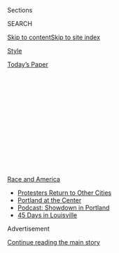 <div id="app">

<div>

<div>

<div>

<div class="NYTAppHideMasthead css-1q2w90k e1suatyy0">

<div class="section css-ui9rw0 e1suatyy2">

<div class="css-eph4ug er09x8g0">

<div class="css-6n7j50">

</div>

<span class="css-1dv1kvn">Sections</span>

<div class="css-10488qs">

<span class="css-1dv1kvn">SEARCH</span>

</div>

[Skip to content](#site-content)[Skip to site
index](#site-index)

</div>

<div id="masthead-section-label" class="css-1wr3we4 eaxe0e00">

[Style](https://www.nytimes.com/section/style)

</div>

<div class="css-10698na e1huz5gh0">

</div>

</div>

<div id="masthead-bar-one" class="section hasLinks css-15hmgas e1csuq9d3">

<div class="css-uqyvli e1csuq9d0">

</div>

<div class="css-1uqjmks e1csuq9d1">

</div>

<div class="css-9e9ivx">

[](https://myaccount.nytimes.com/auth/login?response_type=cookie&client_id=vi)

</div>

<div class="css-1bvtpon e1csuq9d2">

[Today’s
Paper](https://www.nytimes.com/section/todayspaper)

</div>

</div>

</div>

</div>

<div data-aria-hidden="false">

<div id="site-content" data-role="main">

<div>

<div class="css-1aor85t" style="opacity:0.000000001;z-index:-1;visibility:hidden">

<div class="css-1hqnpie">

<div class="css-epjblv">

<span class="css-17xtcya">[Style](/section/style)</span><span class="css-x15j1o">|</span><span class="css-fwqvlz">Why
Protest Tactics Spread Like
Memes</span>

</div>

<div class="css-k008qs">

<div class="css-1iwv8en">

<span class="css-18z7m18"></span>

<div>

</div>

</div>

<span class="css-1n6z4y">https://nyti.ms/3jWsXLt</span>

<div class="css-1705lsu">

<div class="css-4xjgmj">

<div class="css-4skfbu" data-role="toolbar" data-aria-label="Social Media Share buttons, Save button, and Comments Panel with current comment count" data-testid="share-tools">

  - 
  - 
  - 
  - 
    
    <div class="css-6n7j50">
    
    </div>

  - 

</div>

</div>

</div>

</div>

</div>

</div>

<div id="NYT_TOP_BANNER_REGION" class="css-13pd83m">

<div>

<div id="styln-prism-menu-1590763508878" class="section interactive-content interactive-size-medium css-1edisqu">

<div class="css-17ih8de interactive-body">

<div id="scroll-container" class="css-1gj85ro">

[<span class="styln-title-wrap"><span class="css-1pje3qr">Race
and</span><span class="css-1pje3qr">
America</span></span>](https://www.nytimes.com/news-event/george-floyd-protests-minneapolis-new-york-los-angeles?action=click&pgtype=Article&state=default&region=TOP_BANNER&context=storylines_menu)

  - [Protesters Return to Other
    Cities](https://www.nytimes.com/2020/07/26/us/protests-portland-seattle-trump.html?action=click&pgtype=Article&state=default&region=TOP_BANNER&context=storylines_menu)
  - [Portland at the
    Center](https://www.nytimes.com/2020/07/24/us/portland-oregon-protests-white-race.html?action=click&pgtype=Article&state=default&region=TOP_BANNER&context=storylines_menu)
  - [Podcast: Showdown in
    Portland](https://www.nytimes.com/2020/07/23/podcasts/the-daily/portland-protests.html?action=click&pgtype=Article&state=default&region=TOP_BANNER&context=storylines_menu)
  - [45 Days in
    Louisville](https://www.nytimes.com/interactive/2020/07/16/us/black-lives-matter-protests-louisville-breonna-taylor.html?action=click&pgtype=Article&state=default&region=TOP_BANNER&context=storylines_menu)

</div>

</div>

</div>

</div>

</div>

<div id="top-wrapper" class="css-1sy8kpn">

<div id="top-slug" class="css-l9onyx">

Advertisement

</div>

[Continue reading the main
story](#after-top)

<div class="ad top-wrapper" style="text-align:center;height:100%;display:block;min-height:250px">

<div id="top" class="place-ad" data-position="top" data-size-key="top">

</div>

</div>

<div id="after-top">

</div>

</div>

<div id="sponsor-wrapper" class="css-1hyfx7x">

<div id="sponsor-slug" class="css-19vbshk">

Supported by

</div>

[Continue reading the main
story](#after-sponsor)

<div id="sponsor" class="ad sponsor-wrapper" style="text-align:center;height:100%;display:block">

</div>

<div id="after-sponsor">

</div>

</div>

<div class="section meteredContent css-yw67de" name="articleBody" itemprop="articleBody">

<div class="css-1fanzo5 StoryBodyCompanionColumn">

<div class="css-53u6y8">

<div class="css-1vkm6nb ehdk2mb0">

# Why Protest Tactics Spread Like Memes

</div>

When items like umbrellas and leaf blowers are subverted into objects of
resistance, they become very shareable.

</div>

</div>

![<span class="css-16f3y1r e13ogyst0">The New York Times, Sergio Olmos
for The New York
Times</span><span class="css-cch8ym"><span class="css-1dv1kvn">Credit</span></span>](https://static01.nyt.com/images/2020/08/03/fashion/03_Umbrella_Thumb/03_Umbrella_Thumb-superJumbo.jpg)

<div class="css-1fanzo5 StoryBodyCompanionColumn">

<div class="css-53u6y8">

July 31, 2020

<div class="css-1wlr991">

<div class="css-18e8msd">

<div class="css-1lhhykl epjyd6m0">

<div class="css-1baulvz">

By <span class="css-1baulvz last-byline" itemprop="name">Tracy Ma</span>

With [<span class="css-1baulvz last-byline" itemprop="name">Natalie
Shutler</span>](https://www.nytimes.com/by/natalie-shutler)

Written by [<span class="css-1baulvz last-byline" itemprop="name">Jonah
Engel Bromwich</span>](https://www.nytimes.com/by/jonah-engel-bromwich)

Video by [<span class="css-1baulvz last-byline" itemprop="name">Shane
O’Neill</span>](https://www.nytimes.com/by/shane-oneill)

</div>

</div>

</div>

</div>

A video frame captured in Hong Kong in August 2019 shows a group of
pro-democracy protesters, smoke pluming toward them, racing to place an
[orange traffic cone over a tear-gas
canister](https://slate.com/news-and-politics/2019/06/hong-kong-tear-gas-water-bottle.html).
A video taken nine months later and 7,000 miles away, at a Black Lives
Matter protest in Minneapolis, shows another small group using the same
maneuver. Two moments, two continents, two cone placers, their postures
nearly
identical.

</div>

</div>

<div class="css-a7yk8a e73j0it0">

<div class="css-1xdhyk6 erfvjey0">

<span class="css-1ly73wi e1tej78p0">Image</span>

<div class="css-zjzyr8">

<div data-testid="lazyimage-container" style="height:386.6666666666667px">

</div>

</div>

</div>

<span class="css-16f3y1r e13ogyst0" data-aria-hidden="true">Hong Kong,
August
2019.</span><span class="css-cnj6d5 e1z0qqy90" itemprop="copyrightHolder"><span class="css-1ly73wi e1tej78p0">Credit...</span><span>Getty
Images</span></span>

<div class="css-1xdhyk6 erfvjey0">

<span class="css-1ly73wi e1tej78p0">Image</span>

<div class="css-zjzyr8">

<div data-testid="lazyimage-container" style="height:386.6666666666667px">

</div>

</div>

</div>

<span class="css-16f3y1r e13ogyst0" data-aria-hidden="true">Washington,
D.C., May
2020.</span><span class="css-cnj6d5 e1z0qqy90" itemprop="copyrightHolder"><span class="css-1ly73wi e1tej78p0">Credit...</span><span>Getty
Images</span></span>

</div>

<div class="css-1h0maa8 e73j0it0">

<div class="css-1xdhyk6 erfvjey0">

<span class="css-1ly73wi e1tej78p0">Image</span>

<div class="css-zjzyr8">

<div data-testid="lazyimage-container" style="height:386.6666666666667px">

</div>

</div>

</div>

<span class="css-16f3y1r e13ogyst0" data-aria-hidden="true">Hong Kong,
August
2019.</span><span class="css-cnj6d5 e1z0qqy90" itemprop="copyrightHolder"><span class="css-1ly73wi e1tej78p0">Credit...</span><span>Vincent
Thian/Associated
Press</span></span>

<div class="css-1xdhyk6 erfvjey0">

<span class="css-1ly73wi e1tej78p0">Image</span>

<div class="css-zjzyr8">

<div data-testid="lazyimage-container" style="height:386.6666666666667px">

</div>

</div>

</div>

<span class="css-16f3y1r e13ogyst0" data-aria-hidden="true">Portland,
Ore., July
2020.</span><span class="css-cnj6d5 e1z0qqy90" itemprop="copyrightHolder"><span class="css-1ly73wi e1tej78p0">Credit...</span><span>David
Swanson/EPA, via Shutterstock</span></span>

</div>

<div class="css-1fanzo5 StoryBodyCompanionColumn">

<div class="css-53u6y8">

Images of protest spread on social media reveal many other matching
moments from opposite sides of the world, and they often feature
everyday objects wielded ingeniously.

Leaf blowers are used to diffuse clouds of tear gas; hockey sticks and
tennis rackets are brandished to bat canisters back toward authorities;
high-power laser pointers are used to thwart surveillance cameras; and
plywood, boogie boards, umbrellas and more have served as shields to
protect protesters from projectiles and create barricades.

An Xiao Mina, a researcher at the Berkman Klein Center for Internet and
Society at Harvard University, has studied these echoes. In the summer
of 2014, when the [Umbrella
Movement](https://www.nytimes.com/2019/08/30/world/asia/hong-kong-protests.html)
in Hong Kong and the [Black Lives Matter
protests](https://www.nytimes.com/2016/08/23/us/how-blacklivesmatter-came-to-define-a-movement.html)
in the United States that followed the [police killing of Michael
Brown](https://www.nytimes.com/interactive/2014/08/13/us/ferguson-missouri-town-under-siege-after-police-shooting.html)
were taking place, she noted that the protesters spoke a common
language, even sharing the same hand gesture characterized by the chant
“Hands up, don’t shoot.”

Occasionally, there was even direct acknowledgment between the disparate
groups, “as when Ferguson protesters donned umbrellas against the rain
and cheekily thanked protesters in Hong Kong for the idea,” Ms. Mina
wrote in her 2018 book, “Memes to Movements.”

</div>

</div>

![<span class="css-16f3y1r e13ogyst0">Demosisto via Twitter, Associated
Press,
Reuters</span><span class="css-cch8ym"><span class="css-1dv1kvn">Credit</span></span>](https://static01.nyt.com/images/2020/08/04/fashion/04_LeafBlower_Thumb/04_LeafBlower_Thumb-superJumbo.jpg)

<div class="css-1fanzo5 StoryBodyCompanionColumn">

<div class="css-53u6y8">

But often, she noted, the images’ similarity was unwitting. In their
spread, their simultaneity and their indirect influence on each other,
the protest videos had all the characteristics of memes, those units of
culture and behavior that spread rapidly online. The same cultural
transfer that gives us uncanny [cake-slicing
memes](https://www.nytimes.com/2020/07/14/style/what-is-the-cake-meme.html)
and [viral
challenges](https://www.nytimes.com/2018/08/23/style/shiggy-challenges-inmyfeelings.html)
also advances the language of protest.

“We live in this world of attention dynamics so it makes sense that
tactics start to converge,” Ms. Mina said. She called the images’
tendency to build on each other “memetic piggybacking,” and noted that
everyday items that are subverted into objects of protest are
“inherently
charismatic.”

</div>

</div>

<div class="css-a7yk8a e73j0it0">

<div class="css-1xdhyk6 erfvjey0">

<span class="css-1ly73wi e1tej78p0">Image</span>

<div class="css-zjzyr8">

<div data-testid="lazyimage-container" style="height:386.6666666666667px">

</div>

</div>

</div>

<span class="css-16f3y1r e13ogyst0" data-aria-hidden="true">Hong Kong,
November
2019.</span><span class="css-cnj6d5 e1z0qqy90" itemprop="copyrightHolder"><span class="css-1ly73wi e1tej78p0">Credit...</span><span>Getty
Images</span></span>

<div class="css-1xdhyk6 erfvjey0">

<span class="css-1ly73wi e1tej78p0">Image</span>

<div class="css-zjzyr8">

<div data-testid="lazyimage-container" style="height:386.6666666666667px">

</div>

</div>

</div>

<span class="css-16f3y1r e13ogyst0" data-aria-hidden="true">Portland,
Ore., July
2020.</span><span class="css-cnj6d5 e1z0qqy90" itemprop="copyrightHolder"><span class="css-1ly73wi e1tej78p0">Credit...</span><span>Marcio
Jose Sanchez/Associated Press</span></span>

</div>

<div class="css-1fanzo5 StoryBodyCompanionColumn">

<div class="css-53u6y8">

Franklin López, a founder and former member of
[Sub.media](https://sub.media/), an anarchist video collective that has
filmed dozens of protests, said that “videos shared through social media
and mainstream media reports become rough ‘how-to guides’ on protest
tactics.”

“You see peeps in Hong Kong using umbrellas as countersurveillance tools
and folks over here will say, ‘hey, brilliant idea\!’ and you’ll see
umbrellas at the next militant protests,” he said.

Of course, it’s not just social media mimicry. Ms. Mina pointed out that
“activists from around the world do actively learn from each other and
exchange tactical tips.”

</div>

</div>

![<span class="css-16f3y1r e13ogyst0">The New York Times, @gravemorgan
via Twitter via
Storyful</span><span class="css-cch8ym"><span class="css-1dv1kvn">Credit</span></span>](https://static01.nyt.com/images/2020/08/06/fashion/06_Laser_B_Thumb/06_Laser_B_Thumb-superJumbo.jpg)

<div class="css-1fanzo5 StoryBodyCompanionColumn">

<div class="css-53u6y8">

On the topic of direct communication between groups in Hong Kong and the
United States, Mr. López said: “Texts outlining not only tactics and
strategies but reports of what worked and what didn’t are shared and
translated, but also talked about in in-person events, film screenings
and internet talks.”

In June, for example, Lausan, a group that formed during the Hong Kong
protests that seeks to connect leftist movements in various countries,
was a host of[a
webinar.](https://lausan.hk/2020/notes-from-black-liberation-and-hong-kong/)It
provided a forum for Hong Kong and American activists to share
strategies.

Katharin Tai, a doctoral candidate in political science at M.I.T. who
studies Chinese foreign policy and the intersection of international
politics and the internet, separated information sharing between Hong
Kong and the United States into two categories.

One was group-to-group sharing of tactics between the sets of
protesters, though she noted that because both protest efforts were
non-hierarchical, they were not necessarily organized from above.

The second, she said, included the translation of helpful graphics and
information — say, which sort of gas masks best protect against tear gas
— that are then posted online. “That’s the less organized way, where
they’re just kind of pushing it out into the ether,” she
said.

</div>

</div>

<div class="css-a7yk8a e73j0it0">

<div class="css-1xdhyk6 erfvjey0">

<span class="css-1ly73wi e1tej78p0">Image</span>

<div class="css-zjzyr8">

<div data-testid="lazyimage-container" style="height:386.6666666666667px">

</div>

</div>

</div>

<span class="css-16f3y1r e13ogyst0" data-aria-hidden="true">Hong Kong,
September
2019.</span><span class="css-cnj6d5 e1z0qqy90" itemprop="copyrightHolder"><span class="css-1ly73wi e1tej78p0">Credit...</span><span>Getty
Images</span></span>

<div class="css-1xdhyk6 erfvjey0">

<span class="css-1ly73wi e1tej78p0">Image</span>

<div class="css-zjzyr8">

<div data-testid="lazyimage-container" style="height:386.6666666666667px">

</div>

</div>

</div>

<span class="css-16f3y1r e13ogyst0" data-aria-hidden="true">Portland,
Ore., July
2020.</span><span class="css-cnj6d5 e1z0qqy90" itemprop="copyrightHolder"><span class="css-1ly73wi e1tej78p0">Credit...</span><span>Associated
Press</span></span>

</div>

<div class="css-1fanzo5 StoryBodyCompanionColumn">

<div class="css-53u6y8">

The social internet has sped up a long history of direct and indirect
dialogue between protest movements around the world.

Mark Bray, an organizer of Occupy Wall Street and a lecturer at Rutgers
University, said that sharing or imitating protest strategies and
tactics is “as old as protest strategies and tactics are,” but that
social media “has exposed people to more different tactics.”

“In that sense, like all kinds of new communications technologies, it
has shortened the perceived distance between movements around the
world,” said Mr. Bray, who is the author of “Antifa: The Anti-Fascist
Handbook,” a history of that movement.

</div>

</div>

![<span class="css-16f3y1r e13ogyst0">The New York Times, Mike Baker for
The New York
Times</span><span class="css-cch8ym"><span class="css-1dv1kvn">Credit</span></span>](https://static01.nyt.com/images/2020/08/01/reader-center/01_Barricades_Thumb/01_Barricades_Thumb-superJumbo-v2.jpg)

<div class="css-1fanzo5 StoryBodyCompanionColumn">

<div class="css-53u6y8">

Anastasia Veneti, who teaches at Bournemouth University in England and
specializes in media coverage of protest movements, said that
photographs and video that have been produced and circulated by the
protesters “have influenced professional photographers who have begun to
produce similar images.”

“With this global wave of post-2010 activism, we’ve seen that this
paradigm or media framing has started to change and to a great extent,
this change is to be credited to the fact that protesters themselves are
better organized thanks to the use of new media technologies,” she said.

Matching protest images are not only found between Hong Kong and the
United States. They crop up in Mexico and Greece, Kurdistan and
Catalonia.

</div>

</div>

<div class="css-a7yk8a e73j0it0">

<div class="css-1xdhyk6 erfvjey0">

<span class="css-1ly73wi e1tej78p0">Image</span>

<div class="css-zjzyr8">

<div data-testid="lazyimage-container" style="height:257.77777777777777px">

</div>

</div>

</div>

<span class="css-16f3y1r e13ogyst0" data-aria-hidden="true">Nantes,
France, June
2016.</span><span class="css-cnj6d5 e1z0qqy90" itemprop="copyrightHolder"><span class="css-1ly73wi e1tej78p0">Credit...</span><span>Stephane
Mahe/Reuters</span></span>

<div class="css-1xdhyk6 erfvjey0">

<span class="css-1ly73wi e1tej78p0">Image</span>

<div class="css-zjzyr8">

<div data-testid="lazyimage-container" style="height:257.77777777777777px">

</div>

</div>

</div>

<span class="css-16f3y1r e13ogyst0" data-aria-hidden="true">Notre-Dame-des-Landes,
France, April
2018.</span><span class="css-cnj6d5 e1z0qqy90" itemprop="copyrightHolder"><span class="css-1ly73wi e1tej78p0">Credit...</span><span>Getty
Images</span></span>

</div>

<div class="css-a7yk8a e73j0it0">

<div class="css-1xdhyk6 erfvjey0">

<span class="css-1ly73wi e1tej78p0">Image</span>

<div class="css-zjzyr8">

<div data-testid="lazyimage-container" style="height:257.77777777777777px">

</div>

</div>

</div>

<span class="css-16f3y1r e13ogyst0" data-aria-hidden="true">Hong Kong,
August
2019.</span><span class="css-cnj6d5 e1z0qqy90" itemprop="copyrightHolder"><span class="css-1ly73wi e1tej78p0">Credit...</span><span>Tyrone
Siu/Reuters</span></span>

<div class="css-1xdhyk6 erfvjey0">

<span class="css-1ly73wi e1tej78p0">Image</span>

<div class="css-zjzyr8">

<div data-testid="lazyimage-container" style="height:257.77777777777777px">

</div>

</div>

</div>

<span class="css-16f3y1r e13ogyst0" data-aria-hidden="true">Hong Kong,
November
2019.</span><span class="css-cnj6d5 e1z0qqy90" itemprop="copyrightHolder"><span class="css-1ly73wi e1tej78p0">Credit...</span><span>Fazry
Ismail/EPA, via
Shutterstock</span></span>

</div>

<div class="css-a7yk8a e73j0it0">

<div class="css-1xdhyk6 erfvjey0">

<span class="css-1ly73wi e1tej78p0">Image</span>

<div class="css-zjzyr8">

<div data-testid="lazyimage-container" style="height:257.77777777777777px">

</div>

</div>

</div>

<span class="css-16f3y1r e13ogyst0" data-aria-hidden="true">Beirut,
Lebanon, June
2020.</span><span class="css-cnj6d5 e1z0qqy90" itemprop="copyrightHolder"><span class="css-1ly73wi e1tej78p0">Credit...</span><span>Bilal
Hussein/Associated
Press</span></span>

<div class="css-1xdhyk6 erfvjey0">

<span class="css-1ly73wi e1tej78p0">Image</span>

<div class="css-zjzyr8">

<div data-testid="lazyimage-container" style="height:257.77777777777777px">

</div>

</div>

</div>

<span class="css-16f3y1r e13ogyst0" data-aria-hidden="true">Santiago,
Chile, January
2020.</span><span class="css-cnj6d5 e1z0qqy90" itemprop="copyrightHolder"><span class="css-1ly73wi e1tej78p0">Credit...</span><span>Getty
Images</span></span>

</div>

<div class="css-1fanzo5 StoryBodyCompanionColumn">

<div class="css-53u6y8">

But Hong Kong does play a central role in the activist imagination,
scholars and activists said, thanks both to the tactical ingenuity of
protesters there, as well as Western media’s willingness to cover
pro-democracy demonstrations extensively.

Gabriella Coleman, a professor at McGill University who studies digital
activism, noted that even nonpolitical publications were moved to cover
the Hong Kong protests. “Because Hong Kong is seen as a Western-style
democracy that’s being eaten up by its authoritarian parent, there’s no
controversy in reporting on it,” she said.

Asked whether Hong Kong loomed particularly large in the eyes of
experienced protesters, Mr. López answered emphatically: “Hell yeah\!”
He called the protests in Hong Kong “epic.”

“More than anything the discipline, organization and persistence of
these folks has been awe inspiring,” Mr. López said, adding that the
people of Hong Kong “are showing us what is
possible.”

</div>

</div>

<div class="css-1h0maa8 e73j0it0">

<div class="css-1xdhyk6 erfvjey0">

<span class="css-1ly73wi e1tej78p0">Image</span>

<div class="css-zjzyr8">

<div data-testid="lazyimage-container" style="height:386.6666666666667px">

</div>

</div>

</div>

<span class="css-16f3y1r e13ogyst0" data-aria-hidden="true">Hong Kong,
December
2019.</span><span class="css-cnj6d5 e1z0qqy90" itemprop="copyrightHolder"><span class="css-1ly73wi e1tej78p0">Credit...</span><span>Danish
Siddiqui/Reuters</span></span>

<div class="css-1xdhyk6 erfvjey0">

<span class="css-1ly73wi e1tej78p0">Image</span>

<div class="css-zjzyr8">

<div data-testid="lazyimage-container" style="height:386.6666666666667px">

</div>

</div>

</div>

<span class="css-16f3y1r e13ogyst0" data-aria-hidden="true">Portland,
Ore., July
2020.</span><span class="css-cnj6d5 e1z0qqy90" itemprop="copyrightHolder"><span class="css-1ly73wi e1tej78p0">Credit...</span><span>Caitlin
Ochs/Reuters</span></span>

</div>

<div>

</div>

</div>

<div>

</div>

<div>

</div>

<div>

</div>

<div>

<div id="bottom-wrapper" class="css-1ede5it">

<div id="bottom-slug" class="css-l9onyx">

Advertisement

</div>

[Continue reading the main
story](#after-bottom)

<div id="bottom" class="ad bottom-wrapper" style="text-align:center;height:100%;display:block;min-height:90px">

</div>

<div id="after-bottom">

</div>

</div>

</div>

</div>

</div>

## Site Index

<div>

</div>

## Site Information Navigation

  - [© <span>2020</span> <span>The New York Times
    Company</span>](https://help.nytimes.com/hc/en-us/articles/115014792127-Copyright-notice)

<!-- end list -->

  - [NYTCo](https://www.nytco.com/)
  - [Contact
    Us](https://help.nytimes.com/hc/en-us/articles/115015385887-Contact-Us)
  - [Work with us](https://www.nytco.com/careers/)
  - [Advertise](https://nytmediakit.com/)
  - [T Brand Studio](http://www.tbrandstudio.com/)
  - [Your Ad
    Choices](https://www.nytimes.com/privacy/cookie-policy#how-do-i-manage-trackers)
  - [Privacy](https://www.nytimes.com/privacy)
  - [Terms of
    Service](https://help.nytimes.com/hc/en-us/articles/115014893428-Terms-of-service)
  - [Terms of
    Sale](https://help.nytimes.com/hc/en-us/articles/115014893968-Terms-of-sale)
  - [Site
    Map](https://spiderbites.nytimes.com)
  - [Help](https://help.nytimes.com/hc/en-us)
  - [Subscriptions](https://www.nytimes.com/subscription?campaignId=37WXW)

</div>

</div>

</div>

</div>
